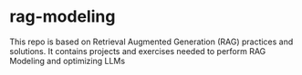 # rag-modeling
This repo is based on Retrieval Augmented Generation (RAG) practices and solutions. It contains projects and exercises needed to perform RAG Modeling and optimizing LLMs
